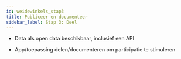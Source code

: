 ```yaml
---
id: weidewinkels_stap3
title: Publiceer en documenteer
sidebar_label: Stap 3: Deel
---
```


- Data als open data beschikbaar, inclusief een API

- App/toepassing delen/documenteren om participatie te stimuleren
